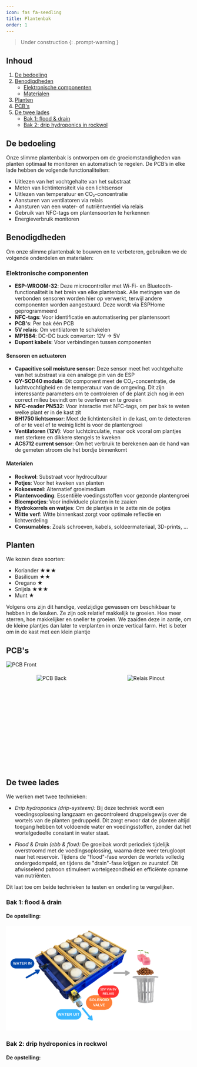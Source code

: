 ```yaml
---
icon: fas fa-seedling
title: Plantenbak
order: 1
---
```


> Under construction
{: .prompt-warning }

## Inhoud
1. [De bedoeling](#de-bedoeling)
2. [Benodigdheden](#benodigdheden)
   - [Elektronische componenten](#elektronische-componenten)
   - [Materialen](#materialen)
3. [Planten](#planten)
4. [PCB's](#pcbs)
5. [De twee lades](#de-twee-lades)
   - [Bak 1: flood & drain](#bak-1-flood--drain)
   - [Bak 2: drip hydroponics in rockwol](#bak-2-drip-hydroponics-in-rockwol)

## De bedoeling
Onze slimme plantenbak is ontworpen om de groeiomstandigheden van planten optimaal te monitoren en automatisch te regelen. De PCB’s in elke lade hebben de volgende functionaliteiten:

- Uitlezen van het vochtgehalte van het substraat
- Meten van lichtintensiteit via een lichtsensor
- Uitlezen van temperatuur en CO₂-concentratie
- Aansturen van ventilatoren via relais
- Aansturen van een water- of nutriëntventiel via relais
- Gebruik van NFC-tags om plantensoorten te herkennen
- Energieverbruik monitoren

## Benodigdheden
Om onze slimme plantenbak te bouwen en te verbeteren, gebruiken we de volgende onderdelen en materialen:

### Elektronische componenten
- **ESP-WROOM-32**:
Deze microcontroller met Wi-Fi- en Bluetooth-functionaliteit is het brein van elke plantenbak. Alle metingen van de verbonden sensoren worden hier op verwerkt, terwijl andere componenten worden aangestuurd. Deze wordt via ESPHome geprogrammeerd
- **NFC-tags**: Voor identificatie en automatisering per plantensoort
- **PCB's**: Per bak één PCB
- **5V relais**: Om ventilatoren te schakelen
- **MP1584**: DC-DC buck converter: 12V → 5V
- **Dupont kabels**: Voor verbindingen tussen componenten


#### Sensoren en actuatoren
- **Capacitive soil moisture sensor**: Deze sensor meet het vochtgehalte van het substraat via een analoge pin van de ESP
- **GY-SCD40 module**: Dit component meet de CO₂-concentratie, de luchtvochtigheid en de temperatuur van de omgeving. Dit zijn interessante parameters om te controleren of de plant zich nog in een correct milieu bevindt om te overleven en te groeien
- **NFC-reader PN532**: Voor interactie met NFC-tags, om per bak te weten welke plant er in de kast zit
- **BH1750 lichtsensor**: Meet de lichtintensiteit in de kast, om te detecteren of er te veel of te weinig licht is voor de plantengroei
- **Ventilatoren (12V)**: Voor luchtcirculatie, maar ook vooral om plantjes met sterkere en dikkere stengels te kweken
- **ACS712 current sensor**: Om het verbruik te berekenen aan de hand van de gemeten stroom die het bordje binnenkomt

#### Materialen
- **Rockwol**: Substraat voor hydrocultuur
- **Potjes**: Voor het kweken van planten
- **Kokosvezel**: Alternatief groeimedium
- **Plantenvoeding**: Essentiële voedingsstoffen voor gezonde plantengroei
- **Bloempotjes**: Voor individuele planten in te zaaien
- **Hydrokorrels en watjes**: Om de plantjes in te zette nin de potjes
- **Witte verf**: Witte binnenkast zorgt voor optimale reflectie en lichtverdeling
- **Consumables**: Zoals schroeven, kabels, soldeermateriaal, 3D-prints, ...

## Planten
We kozen deze soorten:

- Koriander ★★★
- Basilicum ★★
- Oregano ★
- Snijsla ★★★
- Munt ★

Volgens ons zijn dit handige, veelzijdige gewassen om beschikbaar te hebben in de keuken. Ze zijn ook relatief makkelijk te groeien. Hoe meer sterren, hoe makkelijker en sneller te groeien.
We zaaiden deze in aarde, om de kleine plantjes dan later te verplanten in onze vertical farm. Het is beter om in de kast met een klein plantje

## PCB's 
<!-- Bovenste afbeelding over volledige breedte -->
<div style="display: flex; justify-content: center; width: 100%; margin-bottom: 20px;">
  <img src="{{ site.baseurl }}/assets/img/Plantenbak/pb2_front.png" alt="PCB Front" style="width: 100%; max-width: 1000px; height: auto; object-fit: contain;">
</div>

<!-- Onderste twee afbeeldingen naast elkaar met gelijke hoogte -->
<div style="display: flex; justify-content: center; align-items: flex-start; width: 100%; gap: 10px;">
  <div style="flex: 1; display: flex; justify-content: center;">
    <img src="{{ site.baseurl }}/assets/img/Plantenbak/pb_back.png" alt="PCB Back" style="height: 250px; width: auto; object-fit: contain;">
  </div>
  <div style="flex: 1; display: flex; justify-content: center;">
    <img src="{{ site.baseurl }}/assets/img/Plantenbak/relais_pinout.png" alt="Relais Pinout" style="height: 250px; width: auto; object-fit: contain;">
  </div>
</div>


## De twee lades
We werken met twee technieken:
- *Drip hydroponics (drip-systeem):* Bij deze techniek wordt een voedingsoplossing langzaam en gecontroleerd druppelsgewijs over de wortels van de planten gedruppeld. Dit zorgt ervoor dat de planten altijd toegang hebben tot voldoende water en voedingsstoffen, zonder dat het wortelgedeelte constant in water staat.

- *Flood & Drain (ebb & flow):* De groeibak wordt periodiek tijdelijk overstroomd met de voedingsoplossing, waarna deze weer terugloopt naar het reservoir. Tijdens de "flood"-fase worden de wortels volledig ondergedompeld, en tijdens de "drain"-fase krijgen ze zuurstof. Dit afwisselend patroon stimuleert wortelgezondheid en efficiënte opname van nutriënten.
  
Dit laat toe om beide technieken te testen en onderling te vergelijken.

### Bak 1: flood & drain
#### De opstelling:

<img src="/assets/img/Plantenbak/bak_water.png" alt="bak met water">

### Bak 2: drip hydroponics in rockwol
#### De opstelling:

